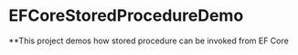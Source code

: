 # EFCoreStoredProcedureDemo

**This project demos how stored procedure can be invoked from EF Core

